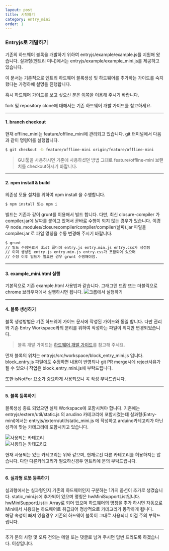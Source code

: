 ```yaml
---
layout: post
title: 시작하기
category: entry_mini
order: 1
---
```


### Entryjs로 개발하기  
기존의 하드웨어 블록을 개발하기 위하여 entryjs/example/example.js를 지원해 왔습니다. 실과형(엔트리 미니)에서는 entryjs/example/example_mini.js를 제공하고 있습니다.  

이 문서는 기존적으로 엔트리 하드웨어 블록생성 및 하드웨어를 추가하는 가이드를 숙지 했다는 가정하에 설명을 진행합니다.  

혹시 하드웨어 가이드를 보고 싶으신 분은 [이쪽](https://entrylabs.github.io/entry-hw/)을 이용해 주시기 바랍니다.

fork 및 repository clone에 대해서는 기존 하드웨어 개발 가이드를 참고하세요.

---
  
#### 1. branch checkout
현재 offline_mini는 feature/offline_mini에 관리되고 있습니다. git 터미널에서 다음과 같이 명령어를 실행합니다.

``` bash
$ git checkout -b feature/offline-mini origin/feature/offline-mini
```

> GUI툴을 사용하시면 기존에 사용하셨던 방법 그대로 feature/offline-mini 브랜치를 checkout하시기 바랍니다.

  
--- 

#### 2. npm install & build
의존성 모듈 설치를 위하여 npm install 을 수행합니다.

``` bash
$ npm install 또는 npm i
```

빌드는 기존과 같이 grunt를 이용해서 빌드 합니다. 다만, 최신 closure-compiler 가 compiler.jar에 날짜를 붙이고 있어서 곧바로 수행이 되지 않는 경우가 있습니다. 이경우 node_modules/closurecompiler/compiler/compiler(날짜).jar 파일을 compiler.jar 로 파일 명칭을 수동 변경해 주시기 바랍니다.

``` bash
$ grunt
// 빌드 수행완료시 dist 폴더에 entry.js entry.min.js entry.css가 생성됨
// 이미 생성된 entry.js entry.min.js entry.css가 포함되어 있으며 
// 수정 이후 빌드가 필요한 경우 grunt 수행해야함.
```

  
--- 
  
#### 3. example_mini.html 실행
기본적으로 기존 example.html 사용법과 같습니다. 그래그앤 드랍 또는 더블릭으로 chrome 브라우저에서 실행하시면 됩니다.
![크롬에서 실행하기](/docs/public/image/entry_mini/2016-12-12_15-56-59.gif)

  
--- 
  
#### 4. 블록 생성하기
블록 생성방법은 기존 하드웨어 가이드 문서에 작성된 가이드와 동일 합니다. 다만 관리와 기존 Entry Workspace와의 분리를 위하여 작성하는 파일이 위치만 변경되었습니다.

> 블록 개발 가이드는 [하드웨어 개발 가이드](https://entrylabs.github.io/entry-hw)를 참고해 주세요.
  
먼저 블록의 위치는 entryjs/src/workspace/block_entry_mini.js 입니다. block_entry.js 파일에도 수정하면 내용이 반영되나 git PR merge시에 reject사유가 될 수 있으니 작업은 block_entry_mini.js에 부탁드립니다.  

또한 isNotFor 요소가 중요하게 사용되오니 꼭 작성 부탁드립니다.
  
---  

#### 5. 블록 등록하기  
블록생성 종료 되었으면 실제 Workspace에 포함시켜야 합니다. 기존에는 entryjs/extern/util/static.js 의 arudino 카테고리에 포함시켰는데 실과형(Entry-mini)에서는 entryjs/extern/util/static_mini.js 에 작성하고 arduino카테고리가 아닌 성격에 맞는 카테고리에 포함시키고 있습니다.

![사용되는 카테고리](/docs/public/image/entry_mini/2016-12-12_16-20-37.png)  
![사용되는 카테고리2](/docs/public/image/entry_mini/2016-12-12_16-23-32.png)  

현재 사용되는 있는 카테고리는 위와 같으며, 현재로선 다른 카테고리를 허용하지는 않습니다. 다만 다른카테고리가 필요하신경우 엔트리에 문의 부탁드립니다.  
  
---  

#### 6. 실과형 로봇 등록하기
실과형에서는 실과형인지 기존의 하드웨어인지 구분하는 1가지 옵션이 추가로 생겼습니다. static_mini.js에 추가되어 있으며 명칭은 hwMiniSupportList입니다.  
hwMiniSupportList는 Array로 되어 있으며 하드웨어의 명칭을 추가 하시면 자동으로 Mini에서 사용되는 하드웨어로 취급되어 정상적으로 카테고리가 동작하게 됩니다.  
해당 속성이 빠져 있을경우 기존의 하드웨어 블록이 그대로 사용되니 이점 주의 부탁드립니다.


---

추가 문의 사항 및 오류 건의는 메일 또는 댓글로 남겨 주시면 답변 드리도록 하겠습니다. 이상입니다.